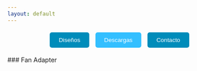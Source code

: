 ```yaml
---
layout: default
---
```

<p align="center">
  <a href="./disenos.html" style="text-decoration: none;">
    <button style="padding: 10px 20px; margin: 5px; background-color: #008CBA; color: white; border: none; border-radius: 5px;">Diseños</button>
  </a>
  <a href="./descargas.html" style="text-decoration: none;">
    <button style="padding: 10px 20px; margin: 5px; background-color: #33BFFF; color: white; border: none; border-radius: 5px;">Descargas</button>
  </a>
  <a href="./contacto.html" style="text-decoration: none;">
    <button style="padding: 10px 20px; margin: 5px; background-color: #008CBA; color: white; border: none; border-radius: 5px;">Contacto</button>
  </a>
</p>
### Fan Adapter

<script src="https://cdnjs.cloudflare.com/ajax/libs/three.js/r128/three.min.js"></script>
<script src="https://cdn.jsdelivr.net/npm/three/examples/js/loaders/GLTFLoader.js"></script>
<canvas id="canvas"></canvas>
<script>
var renderer = new THREE.WebGLRenderer({ antialias: true, canvas: frame});
renderer.setSize( window.innerWidth-100, window.innerHeight-100 );
renderer.shadowMap.enabled = true;
renderer.setPixelRatio(window.devicePixelRatio);
document.body.appendChild(renderer.domElement);

var scene = new THREE.Scene();
var camera = new THREE.PerspectiveCamera( 75, window.innerWidth / window.innerHeight, 0.1, 1000 );
camera.position.z = 10;




var model;
var modelUrl = 'https://threejs.org/examples/models/gltf/DamagedHelmet/glTF/DamagedHelmet.gltf';

var loader = new THREE.GLTFLoader();
loader.load( modelUrl, function ( gltf ) {

  console.log(gltf)
  mixer = new THREE.AnimationMixer( gltf.scene );
  clips = gltf.animations;
  model = gltf.scene;
  model.scale.set(2.5,2.5,2.5);
  model.position.set(0,0,0);
  scene.add( model );

}, undefined, function ( e ) {
  console.error( e );
});




const ambientLight = new THREE.AmbientLight(0xffffff, 0.7);
scene.add(ambientLight);

const light = new THREE.DirectionalLight(0xffffff, 0.5);
light.position.set(4, -5, 5);
light.castShadow = true;
scene.add(light);

const lightTwo = new THREE.DirectionalLight(0xaab6ff, 0.5);
lightTwo.position.set(-5, 3, 2);
lightTwo.castShadow = true;
scene.add(lightTwo);




window.addEventListener('mousemove', function(e) {
    
    let percX = window.innerWidth*0.5 - e.clientX;
  
    camera.position.x = percX / 100;
  
    camera.lookAt(new THREE.Vector3(0,0,0));
});

window.addEventListener('touchmove', function(e) {
    let percX = window.innerWidth*0.5 - e.touches[0].pageX;

      camera.position.x = percX / 100;

      camera.lookAt(new THREE.Vector3(0,0,0));
});

window.addEventListener('scroll', function(e) {
  let elem = document.getElementById("frame");
  let div1 = elem.getBoundingClientRect().top - (window.innerHeight - elem.offsetHeight)/2;
    
    let percY = div1;
    camera.position.y = percY / 100;
  
    camera.lookAt(new THREE.Vector3(0,0,0));
});




function animate() {
	requestAnimationFrame( animate );
	renderer.render( scene, camera );
}
animate();
</script>